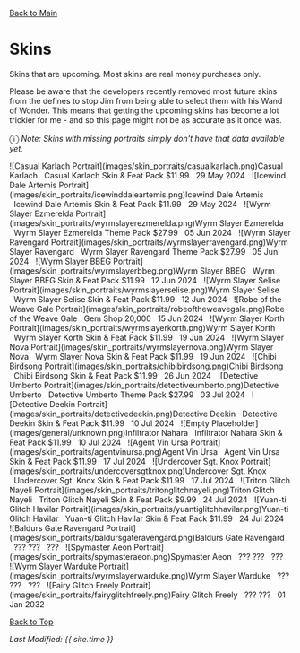 [Back to Main](index.md)

# Skins

Skins that are upcoming. Most skins are real money purchases only.

Please be aware that the developers recently removed most future skins from the defines to stop Jim from being able to select them with his Wand of Wonder. This means that getting the upcoming skins has become a lot trickier for me - and so this page might not be as accurate as it once was.

<span style="font-size:1.2em;">ⓘ</span> *Note: Skins with missing portraits simply don't have that data available yet.*

<span class="skinTableColumn">
    <span class="skinTableRow">
        <span class="skinTableIcon">
            ![Casual Karlach Portrait](images/skin_portraits/casualkarlach.png)Casual Karlach
        </span>
        <span class="skinTableSource">
            <span style="margin-left: 8px;">Casual Karlach Skin & Feat Pack</span>
        </span>
        <span class="skinTableCost">
            <span style="margin-right: 8px;">$11.99</span>
        </span>
        <span class="skinTableDate">
            <span style="margin-right: 8px;">29 May 2024</span>
        </span>
    </span>
    <span class="skinTableRow">
        <span class="skinTableIcon">
            ![Icewind Dale Artemis Portrait](images/skin_portraits/icewinddaleartemis.png)Icewind Dale Artemis
        </span>
        <span class="skinTableSource">
            <span style="margin-left: 8px;">Icewind Dale Artemis Skin & Feat Pack</span>
        </span>
        <span class="skinTableCost">
            <span style="margin-right: 8px;">$11.99</span>
        </span>
        <span class="skinTableDate">
            <span style="margin-right: 8px;">29 May 2024</span>
        </span>
    </span>
    <span class="skinTableRow">
        <span class="skinTableIcon">
            ![Wyrm Slayer Ezmerelda Portrait](images/skin_portraits/wyrmslayerezmerelda.png)Wyrm Slayer Ezmerelda
        </span>
        <span class="skinTableSource">
            <span style="margin-left: 8px;">Wyrm Slayer Ezmerelda Theme Pack</span>
        </span>
        <span class="skinTableCost">
            <span style="margin-right: 8px;">$27.99</span>
        </span>
        <span class="skinTableDate">
            <span style="margin-right: 8px;">05 Jun 2024</span>
        </span>
    </span>
    <span class="skinTableRow">
        <span class="skinTableIcon">
            ![Wyrm Slayer Ravengard Portrait](images/skin_portraits/wyrmslayerravengard.png)Wyrm Slayer Ravengard
        </span>
        <span class="skinTableSource">
            <span style="margin-left: 8px;">Wyrm Slayer Ravengard Theme Pack</span>
        </span>
        <span class="skinTableCost">
            <span style="margin-right: 8px;">$27.99</span>
        </span>
        <span class="skinTableDate">
            <span style="margin-right: 8px;">05 Jun 2024</span>
        </span>
    </span>
    <span class="skinTableRow">
        <span class="skinTableIcon">
            ![Wyrm Slayer BBEG Portrait](images/skin_portraits/wyrmslayerbbeg.png)Wyrm Slayer BBEG
        </span>
        <span class="skinTableSource">
            <span style="margin-left: 8px;">Wyrm Slayer BBEG Skin & Feat Pack</span>
        </span>
        <span class="skinTableCost">
            <span style="margin-right: 8px;">$11.99</span>
        </span>
        <span class="skinTableDate">
            <span style="margin-right: 8px;">12 Jun 2024</span>
        </span>
    </span>
    <span class="skinTableRow">
        <span class="skinTableIcon">
            ![Wyrm Slayer Selise Portrait](images/skin_portraits/wyrmslayerselise.png)Wyrm Slayer Selise
        </span>
        <span class="skinTableSource">
            <span style="margin-left: 8px;">Wyrm Slayer Selise Skin & Feat Pack</span>
        </span>
        <span class="skinTableCost">
            <span style="margin-right: 8px;">$11.99</span>
        </span>
        <span class="skinTableDate">
            <span style="margin-right: 8px;">12 Jun 2024</span>
        </span>
    </span>
    <span class="skinTableRow">
        <span class="skinTableIcon">
            ![Robe of the Weave Gale Portrait](images/skin_portraits/robeoftheweavegale.png)Robe of the Weave Gale
        </span>
        <span class="skinTableSource">
            <span style="margin-left: 8px;">Gem Shop</span>
        </span>
        <span class="skinTableCost">
            <span style="margin-right: 8px;">20,000</span>
        </span>
        <span class="skinTableDate">
            <span style="margin-right: 8px;">15 Jun 2024</span>
        </span>
    </span>
    <span class="skinTableRow">
        <span class="skinTableIcon">
            ![Wyrm Slayer Korth Portrait](images/skin_portraits/wyrmslayerkorth.png)Wyrm Slayer Korth
        </span>
        <span class="skinTableSource">
            <span style="margin-left: 8px;">Wyrm Slayer Korth Skin & Feat Pack</span>
        </span>
        <span class="skinTableCost">
            <span style="margin-right: 8px;">$11.99</span>
        </span>
        <span class="skinTableDate">
            <span style="margin-right: 8px;">19 Jun 2024</span>
        </span>
    </span>
    <span class="skinTableRow">
        <span class="skinTableIcon">
            ![Wyrm Slayer Nova Portrait](images/skin_portraits/wyrmslayernova.png)Wyrm Slayer Nova
        </span>
        <span class="skinTableSource">
            <span style="margin-left: 8px;">Wyrm Slayer Nova Skin & Feat Pack</span>
        </span>
        <span class="skinTableCost">
            <span style="margin-right: 8px;">$11.99</span>
        </span>
        <span class="skinTableDate">
            <span style="margin-right: 8px;">19 Jun 2024</span>
        </span>
    </span>
    <span class="skinTableRow">
        <span class="skinTableIcon">
            ![Chibi Birdsong Portrait](images/skin_portraits/chibibirdsong.png)Chibi Birdsong
        </span>
        <span class="skinTableSource">
            <span style="margin-left: 8px;">Chibi Birdsong Skin & Feat Pack</span>
        </span>
        <span class="skinTableCost">
            <span style="margin-right: 8px;">$11.99</span>
        </span>
        <span class="skinTableDate">
            <span style="margin-right: 8px;">26 Jun 2024</span>
        </span>
    </span>
    <span class="skinTableRow">
        <span class="skinTableIcon">
            ![Detective Umberto Portrait](images/skin_portraits/detectiveumberto.png)Detective Umberto
        </span>
        <span class="skinTableSource">
            <span style="margin-left: 8px;">Detective Umberto Theme Pack</span>
        </span>
        <span class="skinTableCost">
            <span style="margin-right: 8px;">$27.99</span>
        </span>
        <span class="skinTableDate">
            <span style="margin-right: 8px;">03 Jul 2024</span>
        </span>
    </span>
    <span class="skinTableRow">
        <span class="skinTableIcon">
            ![Detective Deekin Portrait](images/skin_portraits/detectivedeekin.png)Detective Deekin
        </span>
        <span class="skinTableSource">
            <span style="margin-left: 8px;">Detective Deekin Skin & Feat Pack</span>
        </span>
        <span class="skinTableCost">
            <span style="margin-right: 8px;">$11.99</span>
        </span>
        <span class="skinTableDate">
            <span style="margin-right: 8px;">10 Jul 2024</span>
        </span>
    </span>
    <span class="skinTableRow">
        <span class="skinTableIcon">
            ![Empty Placeholder](images/general/unknown.png)Infiltrator Nahara
        </span>
        <span class="skinTableSource">
            <span style="margin-left: 8px;">Infiltrator Nahara Skin & Feat Pack</span>
        </span>
        <span class="skinTableCost">
            <span style="margin-right: 8px;">$11.99</span>
        </span>
        <span class="skinTableDate">
            <span style="margin-right: 8px;">10 Jul 2024</span>
        </span>
    </span>
    <span class="skinTableRow">
        <span class="skinTableIcon">
            ![Agent Vin Ursa Portrait](images/skin_portraits/agentvinursa.png)Agent Vin Ursa
        </span>
        <span class="skinTableSource">
            <span style="margin-left: 8px;">Agent Vin Ursa Skin & Feat Pack</span>
        </span>
        <span class="skinTableCost">
            <span style="margin-right: 8px;">$11.99</span>
        </span>
        <span class="skinTableDate">
            <span style="margin-right: 8px;">17 Jul 2024</span>
        </span>
    </span>
    <span class="skinTableRow">
        <span class="skinTableIcon">
            ![Undercover Sgt. Knox Portrait](images/skin_portraits/undercoversgtknox.png)Undercover Sgt. Knox
        </span>
        <span class="skinTableSource">
            <span style="margin-left: 8px;">Undercover Sgt. Knox Skin & Feat Pack</span>
        </span>
        <span class="skinTableCost">
            <span style="margin-right: 8px;">$11.99</span>
        </span>
        <span class="skinTableDate">
            <span style="margin-right: 8px;">17 Jul 2024</span>
        </span>
    </span>
    <span class="skinTableRow">
        <span class="skinTableIcon">
            ![Triton Glitch Nayeli Portrait](images/skin_portraits/tritonglitchnayeli.png)Triton Glitch Nayeli
        </span>
        <span class="skinTableSource">
            <span style="margin-left: 8px;">Triton Glitch Nayeli Skin & Feat Pack</span>
        </span>
        <span class="skinTableCost">
            <span style="margin-right: 8px;">$9.99</span>
        </span>
        <span class="skinTableDate">
            <span style="margin-right: 8px;">24 Jul 2024</span>
        </span>
    </span>
    <span class="skinTableRow">
        <span class="skinTableIcon">
            ![Yuan-ti Glitch Havilar Portrait](images/skin_portraits/yuantiglitchhavilar.png)Yuan-ti Glitch Havilar
        </span>
        <span class="skinTableSource">
            <span style="margin-left: 8px;">Yuan-ti Glitch Havilar Skin & Feat Pack</span>
        </span>
        <span class="skinTableCost">
            <span style="margin-right: 8px;">$11.99</span>
        </span>
        <span class="skinTableDate">
            <span style="margin-right: 8px;">24 Jul 2024</span>
        </span>
    </span>
    <span class="skinTableRow">
        <span class="skinTableIcon">
            ![Baldurs Gate Ravengard Portrait](images/skin_portraits/baldursgateravengard.png)Baldurs Gate Ravengard
        </span>
        <span class="skinTableSource">
            <span style="margin-left: 8px;">???</span>
        </span>
        <span class="skinTableCost">
            <span style="margin-right: 8px;">???</span>
        </span>
        <span class="skinTableDate">
            <span style="margin-right: 8px;">???</span>
        </span>
    </span>
    <span class="skinTableRow">
        <span class="skinTableIcon">
            ![Spymaster Aeon Portrait](images/skin_portraits/spymasteraeon.png)Spymaster Aeon
        </span>
        <span class="skinTableSource">
            <span style="margin-left: 8px;">???</span>
        </span>
        <span class="skinTableCost">
            <span style="margin-right: 8px;">???</span>
        </span>
        <span class="skinTableDate">
            <span style="margin-right: 8px;">???</span>
        </span>
    </span>
    <span class="skinTableRow">
        <span class="skinTableIcon">
            ![Wyrm Slayer Warduke Portrait](images/skin_portraits/wyrmslayerwarduke.png)Wyrm Slayer Warduke
        </span>
        <span class="skinTableSource">
            <span style="margin-left: 8px;">???</span>
        </span>
        <span class="skinTableCost">
            <span style="margin-right: 8px;">???</span>
        </span>
        <span class="skinTableDate">
            <span style="margin-right: 8px;">???</span>
        </span>
    </span>
    <span class="skinTableRow">
        <span class="skinTableIcon">
            ![Fairy Glitch Freely Portrait](images/skin_portraits/fairyglitchfreely.png)Fairy Glitch Freely
        </span>
        <span class="skinTableSource">
            <span style="margin-left: 8px;">???</span>
        </span>
        <span class="skinTableCost">
            <span style="margin-right: 8px;">???</span>
        </span>
        <span class="skinTableDate">
            <span style="margin-right: 8px;">01 Jan 2032</span>
        </span>
    </span>
</span>

[Back to Top](#top)

*Last Modified: {{ site.time }}*